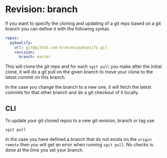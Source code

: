 # Revision: branch

If you want to specify the cloning and updating of a git repo based on a git branch you can define it with the following syntax.

```yaml
repos:
  pykwalify:
    url: git@github.com:Grokzen/pykwalify.git
    revision:
      branch: master
```

This will clone the git repo and for each `sgit pull` you make after the initial clone, it will do a git pull on the given branch to move your clone to the latest commit on this branch.

In the case you change the branch to a new one, it will fetch the latest commits for that other branch and do a git checkout of it locally.


## CLI

To update your git cloned repos to a new git revision, branch or tag use

```
sgit pull
```

In the case you have defined a branch that do not exists on the `origin remote` then you will get an error when running `sgit pull`. No checks is done at the time you set your branch.
